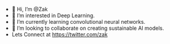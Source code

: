 - 👋 Hi, I’m @Zak
- 👀 I’m interested in Deep Learning.
- 🌱 I’m currently learning convolutional neural networks.
- 💞️ I’m looking to collaborate on creating sustainable AI models.
- Lets Connect at https://twitter.com/zak

<!---
Zak-Rey/Zak-Rey is a ✨ special ✨ repository because its `README.md` (this file) appears on your GitHub profile.
You can click the Preview link to take a look at your changes.
--->
